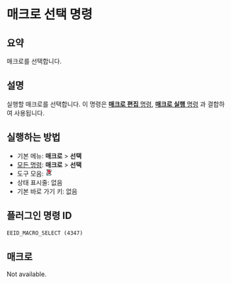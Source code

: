 # 매크로 선택 명령

## 요약

매크로를 선택합니다.

## 설명

실행할 매크로를 선택합니다.
이 명령은 [**매크로 편집** 명령](macro_edit), [**매크로 실행** 명령](quick_macro_run) 과 결합하여 사용됩니다.

## 실행하는 방법

- 기본 메뉴: **매크로** \> **선택**
- [모든 명령](../tools/all_commands): **매크로**
\> **선택**
- 도구 모음: ![](../../images/macroselect.png)
- 상태 표시줄: 없음
- 기본 바로 가기 키: 없음

## 플러그인 명령 ID

```
EEID_MACRO_SELECT (4347)
```

## 매크로

Not available.
